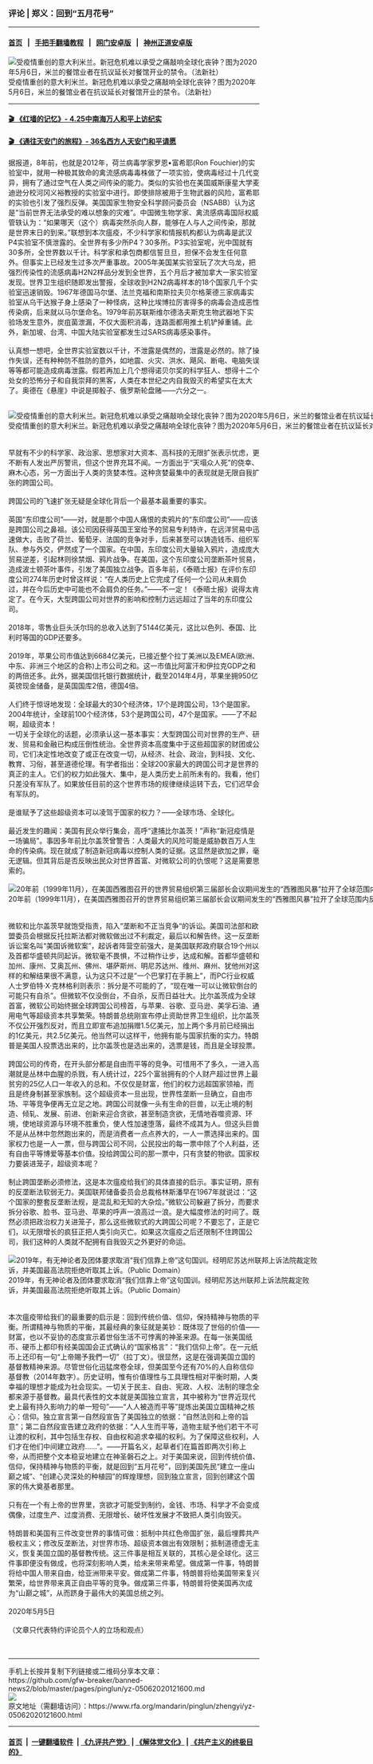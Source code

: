 ### 评论 | 郑义：回到“五月花号”
------------------------

#### [首页](https://github.com/gfw-breaker/banned-news2/blob/master/README.md) &nbsp;&nbsp;|&nbsp;&nbsp; [手把手翻墙教程](https://github.com/gfw-breaker/guides/wiki) &nbsp;&nbsp;|&nbsp;&nbsp; [网门安卓版](https://github.com/oGate2/oGate) &nbsp;&nbsp;|&nbsp;&nbsp; [神州正道安卓版](https://github.com/SzzdOgate/update) 



<div id="headerimg">
 <img alt="受疫情重创的意大利米兰。新冠危机难以承受之痛敲响全球化丧钟？图为2020年5月6日，米兰的餐馆业者在抗议延长对餐馆开业的禁令。（法新社）" src="https://www.rfa.org/mandarin/pinglun/zhengyi/yz-05062020121600.html/000_1R12OE.jpg/@@images/13391c6c-c90f-444e-a236-36fd3eaac682.jpeg" title="受疫情重创的意大利米兰。新冠危机难以承受之痛敲响全球化丧钟？图为2020年5月6日，米兰的餐馆业者在抗议延长对餐馆开业的禁令。（法新社）"/>
 <div id="headerimgcontents">
  <div id="headerimgcaption">
   <span>
    受疫情重创的意大利米兰。新冠危机难以承受之痛敲响全球化丧钟？图为2020年5月6日，米兰的餐馆业者在抗议延长对餐馆开业的禁令。（法新社）
   </span>
   <!-- zoomattribute -->
  </div>
  <!-- headerimgcaption -->
 </div>
 <!-- headerimagecontents -->
</div>

<hr/>


#### [ 🎬  《红墙的记忆》- 4.25中南海万人和平上访纪实](http://158.247.206.248:10000/videos/legend/425.html)

 #### [ 🎬  《通往天安门的旅程》- 36名西方人天安门和平请愿 ](http://158.247.206.248:10000/videos/legend/JTT.html)

<div id="storytext">
 <div>
  <div class="slot_header">
  </div>
 </div>
 <p>
  据报道，8年前，也就是2012年，荷兰病毒学家罗恩•富希耶(Ron Fouchier)的实验室中，就用一种极其致命的禽流感病毒毒株做了一项实验，使病毒经过十几代变异，拥有了通过空气在人类之间传染的能力。类似的实验也在美国威斯康星大学麦迪逊分校河冈义裕教授的实验室中进行。即使排除被用于生物武器的风险，富希耶的实验也引发了强烈反弹。美国国家生物安全科学顾问委员会（NSABB）认为这是“当前世界无法承受的难以想象的灾难”。中国微生物学家、禽流感病毒国际权威管轶认为：“如果哪天（这个）病毒突然杀向人群，能够在人与人之间传染，那就是世界末日的到来。”联想到本次瘟疫，不少科学家和情报机构都认为病毒是武汉P4实验室不慎泄露的。全世界有多少所P4？30多所。P3实验室呢，光中国就有30多所，全世界数以千计。科学家和承包商都信誓旦旦，担保不会发生任何意外。但事实上已经发生过多次严重事故。2005年美国某实验室玩了次大乌龙，把强烈传染性的流感病毒H2N2样品分发到全世界，五个月后才被加拿大一家实验室发现。世界卫生组织随即发出警报，全球收到H2N2病毒样本的18个国家几千个实验室迅速销毁。1967年德国马尔堡、法兰克福和南斯拉夫贝尔格莱德三家病毒实验室从乌干达猴子身上感染了一种怪病，这种比埃博拉厉害得多的病毒会造成恶性传染病，后来就以马尔堡命名。1979年前苏联斯维尔德洛夫斯克生物武器地下实验场发生意外，炭疽菌泄漏，不仅大面积消毒，连路面都用推土机铲掉重铺。此外，新加坡、台湾、中国大陆实验室都发生过SARS病毒感染事件。
  <br/>
  <br/>
  认真想一想吧，全世界实验室数以千计，不泄露是偶然的，泄露是必然的。除了操作失误，还有种种防不胜防的意外，如地震、火灾、洪水、飓风、断电、电脑失误等等都可能造成病毒泄露。假若再加上几个想得诺贝尔奖的科学狂人、想得十二个处女的恐怖分子和自我崇拜的黑客，人类在本世纪之内自我毁灭的希望实在太大了。奥德在《悬崖》中说是掷骰子、俄罗斯轮盘赌——六分之一。
  <br/>
  <br/>
  <div class="image-inline captioned" style="width:1581px;">
   <div style="width:1581px;">
    <img alt="受疫情重创的意大利米兰。新冠危机难以承受之痛敲响全球化丧钟？图为2020年5月6日，米兰的餐馆业者在抗议延长对餐馆开业的禁令。（法新社）" src="https://www.rfa.org/mandarin/pinglun/zhengyi/yz-05062020121600.html/000_1R12XC.jpg" title="受疫情重创的意大利米兰。新冠危机难以承受之痛敲响全球化丧钟？图为2020年5月6日，米兰的餐馆业者在抗议延长对餐馆开业的禁令。（法新社）"/>
   </div>
   <div class="image-caption">
    <span style="width:1581px;">
     受疫情重创的意大利米兰。新冠危机难以承受之痛敲响全球化丧钟？图为2020年5月6日，米兰的餐馆业者在抗议延长对餐馆开业的禁令。（法新社）
    </span>
    <span class="copyright">
    </span>
   </div>
  </div>
  <br/>
  <br/>
  早就有不少的科学家、政治家、思想家对大资本、高科技的无限扩张表示忧虑，更不断有人发出严厉警讯，但这个世界充耳不闻。一方面出于“天塌众人死”的侥幸、麻木心态，另一方面出于人类的贪婪本性。这种贪婪最集中的表现就是无限自我扩张的跨国公司。
  <br/>
  <br/>
  跨国公司的飞速扩张无疑是全球化背后一个最基本最重要的事实。
  <br/>
  <br/>
  英国“东印度公司”——对，就是那个中国人痛恨的卖鸦片的“东印度公司”——应该是跨国公司之鼻祖。该公司因获得英国王室给予的贸易专利特许，在远洋贸易中迅速做大，击败了荷兰、葡萄牙、法国的竞争对手，后来甚至可以铸造钱币、组织军队、参与外交，俨然成了一个国家。在中国，东印度公司大量输入鸦片，造成庞大贸易逆差，引起林则徐禁烟、鸦片战争。在美国，这个东印度公司垄断茶叶贸易，造成波士顿茶叶事件，引发了美国独立战争。百多年前，《泰晤士报》在评价东印度公司274年历史时曾这样说：“在人类历史上它完成了任何一个公司从未肩负过，并在今后历史中可能也不会肩负的任务。”——不一定！《泰晤士报》说得太肯定了。在今天，大型跨国公司对世界的影响和控制力远远超过了当年的东印度公司。
  <br/>
  <br/>
  2018年，零售业巨头沃尔玛的总收入达到了5144亿美元，这比以色列、泰国、比利时等国的GDP还要多。
  <br/>
  <br/>
  2019年，苹果公司市值达到6684亿美元，已接近整个拉丁美洲以及EMEA(欧洲、中东、非洲三个地区的合称)上市公司之和。这一市值比阿富汗和伊拉克GDP之和的两倍还多。此外，据美国信托银行数据统计，截至2014年4月，苹果坐拥950亿英镑现金储备，是英国国库2倍，德国4倍。
  <br/>
  <br/>
  人们终于惊讶地发现：全球最大的30个经济体，17个是跨国公司，13个是国家。2004年统计，全球前100个经济体，53个是跨国公司，47个是国家。——了不起啊，超级资本！
  <br/>
  一切关于全球化的话题，必须承认这一基本事实：大型跨国公司对世界的生产、研发、贸易和金融已构成压倒性统治。全世界资本高度集中于这些超国家的财团或公司，它们决定性地改变了或正在改变一切，从经济、社会、政治，到科技、文化、教育、习俗，甚至道德伦理。有学者指出：全球200家最大的跨国公司才是世界的真正的主人。它们的权力如此强大、集中，是人类历史上前所未有的。我看，他们只差没有军队了。如果放任目前的这个世界市场的规律继续运转下去，它们迟早会有军队的。
  <br/>
  <br/>
  是谁赋予了这些超级资本可以凌驾于国家的权力？——全球市场、全球化。
  <br/>
  <br/>
  最近发生的趣闻：美国有民众举行集会，高呼“逮捕比尔盖茨！”声称“新冠疫情是一场骗局”。事因多年前比尔盖茨曾警告：人类最大的风险可能是威胁数百万人生命的传染病。现在就成了制造新冠病毒以控制人类的证据。这显然是欲加之罪，毫无逻辑。但其背后是否反映出民众对世界首富、对微软公司的仇恨呢？这是需要思索的。
  <br/>
  <br/>
  <div class="image-inline captioned" style="width:1992px;">
   <div style="width:1992px;">
    <img alt="20年前（1999年11月），在美国西雅图召开的世界贸易组织第三届部长会议期间发生的“西雅图风暴”拉开了全球范围内反全球化运动的序幕。由此以降，包括历届达沃斯世界经济论坛年会在内的几乎各种事关国际经济贸易的国际会议，都发生了反全球化运动者大规模的抗议活动。（美联社资料图片）" src="https://www.rfa.org/mandarin/pinglun/zhengyi/yz-05062020121600.html/AP_19331694285887.jpg" title="20年前（1999年11月），在美国西雅图召开的世界贸易组织第三届部长会议期间发生的“西雅图风暴”拉开了全球范围内反全球化运动的序幕。由此以降，包括历届达沃斯世界经济论坛年会在内的几乎各种事关国际经济贸易的国际会议，都发生了反全球化运动者大规模的抗议活动。（美联社资料图片）"/>
   </div>
   <div class="image-caption">
    <span style="width:1992px;">
     20年前（1999年11月），在美国西雅图召开的世界贸易组织第三届部长会议期间发生的“西雅图风暴”拉开了全球范围内反全球化运动的序幕。由此以降，包括历届达沃斯世界经济论坛年会在内的几乎各种事关国际经济贸易的国际会议，都发生了反全球化运动者大规模的抗议活动。（美联社资料图片）
    </span>
    <span class="copyright">
    </span>
   </div>
  </div>
  <br/>
  <br/>
  微软和比尔盖茨早就饱受指责，陷入“垄断和不正当竞争“的诉讼。美国司法部和欧盟委员会根据反托拉斯法都对微软做出过不利裁定，最后以和解告终。这一反垄断诉讼案名叫“美国诉微软案”，起诉者阵营空前强大，是美国联邦政府联合19个州以及首都华盛顿共同起诉。微软毫不畏惧，不过稍作让步，达成和解。首都华盛顿和加州、康州、艾奥瓦州、佛州、堪萨斯州、明尼苏达州、维州、麻州、犹他州对这样的和解结果很不满意，认为这只不过是”一个巴掌打在手腕上”，而PC行业权威人士罗伯特·X·克林格利则表示：拆分是不可能的了，“现在唯一可以让微软倒台的可能只有自杀”。但微软不仅没倒台，不自杀，反而日益壮大。比尔盖茨成为全球首富，微软公司始终据全球跨国公司榜首，与苹果、谷歌、亚马逊、美孚石油、通用电气等超级资本共享繁荣。特朗普总统刚宣布停止资助世界卫生组织，比尔盖茨不仅公开强烈反对，而且立即宣布追加捐赠1.5亿美元，加上两个多月前已经捐出的1亿美元，共2.5亿美元。他当然可以这样干，他拥有能与国家抗衡的实力。特朗普是美国人投票选出来的，比尔盖茨也是选出来的，选票是钱，而且是全球投票。
  <br/>
  <br/>
  跨国公司的传奇，在开头部分都是自由而平等的竞争。可惜用不了多久，一进入高潮就是丛林中血腥的杀戮，有人统计过，225个富翁拥有的个人财产超过世界上最贫穷的25亿人口一年收入的总和。不仅仅是财富，他们的权力远超国家领袖，而且是终身制甚至家族制。这个超级资本一旦出现，世界性垄断一旦确立，自由市场、平等竞争便再无立足之地。跨国公司就像一头有生命的巨兽，以无止境的制造、倾轧、发展、前进、创新来迎合贪欲，甚至制造贪欲，无情地吞噬资源、环境，使地球资源与环境不胜重负，使人性加速堕落，最终不成其为人。但这头巨兽不是从丛林中忽然跑出来的，而是消费者一点点养大的，一人一票选择出来的。国家权力也是一人一票，但与跨国公司不同，公民投出的每一票中除了个人利益，还有自由平等博爱等基本价值。投给跨国公司的那一票中，只有贪婪的物欲。国家权力要装进笼子，超级资本呢？
  <br/>
  <br/>
  制止跨国垄断必须修法，这是本次瘟疫给我们的具体直接的启示。事实证明，原有的反垄断法软弱无力。美国联邦储备委员会总裁格林斯潘早在1967年就说过：“这个国家的整套反垄断法规，是混乱和无知的大杂烩。”微软公司躲避了拆分，而要求拆分谷歌、脸书、亚马逊、苹果的呼声一浪高过一浪。是大幅度修法的时间了。既然必须把政治权力关进笼子，那么这些微软式的大跨国公司呢？不要忘了，正是它们，以无限增长的疯狂正把人类引向灭亡。如果这次瘟疫之后还限制不住跨国公司，我们这种的人类就不配拥有自我毁灭之外更好的命运。
  <br/>
  <br/>
  <div class="image-inline captioned" style="width:622px;">
   <div style="width:622px;">
    <img alt="2019年，有无神论者及团体要求取消“我们信靠上帝”这句国训。经明尼苏达州联邦上诉法院裁定败诉，并美国最高法院拒绝听取其上诉。（Public Domain）" src="https://www.rfa.org/mandarin/pinglun/zhengyi/yz-05062020121600.html/111.jpg" title="2019年，有无神论者及团体要求取消“我们信靠上帝”这句国训。经明尼苏达州联邦上诉法院裁定败诉，并美国最高法院拒绝听取其上诉。（Public Domain）"/>
   </div>
   <div class="image-caption">
    <span style="width:622px;">
     2019年，有无神论者及团体要求取消“我们信靠上帝”这句国训。经明尼苏达州联邦上诉法院裁定败诉，并美国最高法院拒绝听取其上诉。（Public Domain）
    </span>
    <span class="copyright">
    </span>
   </div>
  </div>
  <br/>
  <br/>
  本次瘟疫带给我们的最重要的启示是：回到传统价值、信仰，保持精神与物质的平衡。所谓精神与物质的平衡，其最经典的象征就是美钞：既体现了世俗的价值——财富，也以不妥协的态度宣示着世俗生活不可悖离的神圣来源。在每一张美国纸币、硬币上都印有经美国国会正式确认的“国家格言”：“我们信仰上帝”。在一元纸币上还印有一句“上帝賜予我們一切”（拉丁文）。很显然，这是在强调美国立国的基督教精神来源。尽管世俗化迅猛席卷全球，但美国至今还有70%的人自称信仰基督教（2014年数字）。历史证明，惟有价值理性与工具理性相对平衡时期，人类幸福的理想才能成为社会现实。一切关于民主、自由、宪政、人权、法制的理念全都来源于基督教。最具代表性的文本就是美国独立宣言，其中被称为“世界近现代史上最有持久影响力的单一短句”——“人人被造而平等”提炼出美国立国精神之核心：信仰。独立宣言第一自然段宣告了美国独立的依据：“自然法则和上帝的旨意”；第二自然段宣告建立政府的依据：“人人生而平等，造物主赋予他们若干不可让渡的权利，其中包括生存权、自由权和追求幸福的权利。为了保障这些权利，人们才在他们中间建立政府……”。——开篇名义，起草者们在篇首即两次引称上帝，从而把整个文本稳妥地建立在神圣磐石之上。对于美国来说，回到传统价值、信仰，保持精神与物质的平衡，就是回到“五月花号”，回到美国先民“建立一座山巅之城”、“创建心灵深处的种植园”的辉煌理想，回到独立宣言，回到创建这个国家的伟大奠基者那里。
  <br/>
  <br/>
  只有在一个有上帝的世界里，贪欲才可能受到制约，金钱、市场、科学才不会变成偶像，过度生产、过度消费、无限增长、破坏性发展才不致把人类引向毁灭。
  <br/>
  <br/>
  特朗普和美国有三件改变世界的事情可做：抵制中共红色帝国扩张，最后埋葬共产极权主义；修改反垄断法，对世界市场、超级资本做出有效限制；抵制道德虚无主义，恢复美国立国的基督教传统。这三件事是相互关联的，其核心是全球化。这三件事即便没有做成，也将深刻影响人类，给未来带来希望。做成第一件事，特朗普将给中国人带来自由，给亚洲带来平安。做成第二件事，特朗普将给美国带来复兴繁荣，给世界带来真正自由平等的竞争。做成第三件事，特朗普将使美国再次成为“山巅之城”，从而跻身于最伟大的美国总统之列。
  <br/>
  <br/>
  2020年5月5日
  <br/>
  <br/>
  （文章只代表特约评论员个人的立场和观点）
  <br/>
  <br/>
  <br/>
 </p>
</div>

<hr/>
手机上长按并复制下列链接或二维码分享本文章：<br/>
https://github.com/gfw-breaker/banned-news2/blob/master/pages/pinglun/yz-05062020121600.md <br/>
<a href='https://github.com/gfw-breaker/banned-news2/blob/master/pages/pinglun/yz-05062020121600.md'><img src='https://github.com/gfw-breaker/banned-news2/blob/master/pages/pinglun/yz-05062020121600.md.png'/></a> <br/>
原文地址（需翻墙访问）：https://www.rfa.org/mandarin/pinglun/zhengyi/yz-05062020121600.html


------------------------
#### [首页](https://github.com/gfw-breaker/banned-news2/blob/master/README.md) &nbsp;|&nbsp; [一键翻墙软件](https://github.com/gfw-breaker/nogfw/blob/master/README.md) &nbsp;| [《九评共产党》](https://github.com/gfw-breaker/9ping.md/blob/master/README.md#九评之一评共产党是什么) | [《解体党文化》](https://github.com/gfw-breaker/jtdwh.md/blob/master/README.md) | [《共产主义的终极目的》](https://github.com/gfw-breaker/gczydzjmd.md/blob/master/README.md)


<img src='http://gfw-breaker.win/banned-news2/pages/pinglun/yz-05062020121600.md' width='0px' height='0px'/>